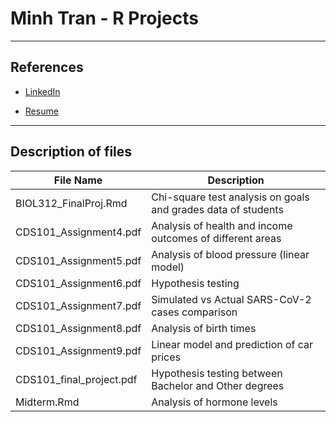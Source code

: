 # Minh Tran - R Projects  

---

## References

- [LinkedIn](https://www.linkedin.com/in/minh-tran-a5206616a/)

- [Resume](https://1drv.ms/w/s!AuhXbP8CWYaOgnFcuYg3f0B0bBnU?e=N0lTds)

---

## Description of files

| File Name      | Description |
| ----------- | ----------- |
| BIOL312_FinalProj.Rmd | Chi-square test analysis on goals and grades data of students |
| CDS101_Assignment4.pdf|Analysis of health and income outcomes of different areas|
|CDS101_Assignment5.pdf|Analysis of blood pressure (linear model)|
|CDS101_Assignment6.pdf|Hypothesis testing|
|CDS101_Assignment7.pdf|Simulated vs Actual SARS-CoV-2 cases comparison|
|CDS101_Assignment8.pdf|Analysis of birth times|
|CDS101_Assignment9.pdf|Linear model and prediction of car prices|
|CDS101_final_project.pdf|Hypothesis testing between Bachelor and Other degrees|
|Midterm.Rmd|Analysis of hormone levels|
